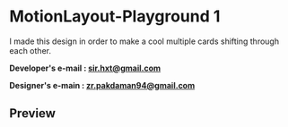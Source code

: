 # MotionLayout-Playground 1

I made this design in order to make a cool multiple cards shifting through each other. 

   **Developer's e-mail : sir.hxt@gmail.com**
    
   **Designer's e-main : zr.pakdaman94@gmail.com**

## Preview
